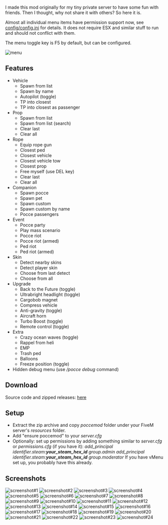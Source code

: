 I made this mod originally for my tiny private server to have some fun with friends. Then I thought, why not share it with others? So here it is.

Almost all individual menu items have permission support now, see [config/config.ini](https://github.com/razzie/PocceMod/blob/master/config/config.ini) for details.
It does not require ESX and similar stuff to run and should not conflict with them.

The menu toggle key is F5 by default, but can be configured.

![menu](https://github.com/razzie/PocceMod/blob/master/screenshots/menu.jpeg) 


## Features
* Vehicle
    - Spawn from list
    - Spawn by name
    - Autopilot (toggle)
    - TP into closest
    - TP into closest as passenger
* Prop
    - Spawn from list
    - Spawn from list (search)
    - Clear last
    - Clear all
* Rope
    - Equip rope gun
    - Closest ped
    - Closest vehicle
    - Closest vehicle tow
    - Closest prop
    - Free myself (use DEL key)
    - Clear last
    - Clear all
* Companion
    - Spawn pocce
    - Spawn pet
    - Spawn custom
    - Spawn custom by name
    - Pocce passengers
* Event
    - Pocce party
    - Play mass scenario
    - Pocce riot
    - Pocce riot (armed)
    - Ped riot
    - Ped riot (armed)
* Skin
    - Detect nearby skins
    - Detect player skin
    - Choose from last detect
    - Choose from all
* Upgrade
    - Back to the Future (toggle)
    - Ultrabright headlight (toggle)
    - Cargobob magnet
    - Compress vehicle
    - Anti-gravity (toggle)
    - Aircraft horn
    - Turbo Boost (toggle)
    - Remote control (toggle)
* Extra
    - Crazy ocean waves (toggle)
    - Rappel from heli
    - EMP
    - Trash ped
    - Balloons
    - Freeze position (toggle)
* Hidden debug menu (use */pocce debug* command)


## Download
Source code and zipped releases: [here](https://github.com/razzie/PocceMod/releases)


## Setup
* Extract the zip archive and copy *poccemod* folder under your FiveM server's *resources* folder.
* Add "ensure poccemod" to your *server.cfg*
* Optionally: set up permissions by adding something similar to *server.cfg* or *permissions.cfg* (if you have it):
*add_principal identifier.steam:**your_steam_hex_id** group.admin*
*add_principal identifier.steam:**your_steam_hex_id** group.moderator*
If you have vMenu set up, you probably have this already.


## Screenshots
![screenshot#1](https://github.com/razzie/PocceMod/blob/master/screenshots/01.jpeg) 
![screenshot#2](https://github.com/razzie/PocceMod/blob/master/screenshots/02.jpeg) 
![screenshot#3](https://github.com/razzie/PocceMod/blob/master/screenshots/03.jpeg) 
![screenshot#4](https://github.com/razzie/PocceMod/blob/master/screenshots/04.jpeg) 
![screenshot#5](https://github.com/razzie/PocceMod/blob/master/screenshots/05.jpeg) 
![screenshot#6](https://github.com/razzie/PocceMod/blob/master/screenshots/06.jpeg) 
![screenshot#7](https://github.com/razzie/PocceMod/blob/master/screenshots/07.jpeg) 
![screenshot#8](https://github.com/razzie/PocceMod/blob/master/screenshots/08.jpeg) 
![screenshot#9](https://github.com/razzie/PocceMod/blob/master/screenshots/09.jpeg) 
![screenshot#10](https://github.com/razzie/PocceMod/blob/master/screenshots/10.jpeg) 
![screenshot#11](https://github.com/razzie/PocceMod/blob/master/screenshots/11.jpeg) 
![screenshot#12](https://github.com/razzie/PocceMod/blob/master/screenshots/12.jpeg) 
![screenshot#13](https://github.com/razzie/PocceMod/blob/master/screenshots/13.jpeg) 
![screenshot#14](https://github.com/razzie/PocceMod/blob/master/screenshots/14.jpeg) 
![screenshot#15](https://github.com/razzie/PocceMod/blob/master/screenshots/15.jpeg) 
![screenshot#16](https://github.com/razzie/PocceMod/blob/master/screenshots/16.jpeg) 
![screenshot#17](https://github.com/razzie/PocceMod/blob/master/screenshots/17.jpeg) 
![screenshot#18](https://github.com/razzie/PocceMod/blob/master/screenshots/18.jpeg) 
![screenshot#19](https://github.com/razzie/PocceMod/blob/master/screenshots/19.jpeg) 
![screenshot#20](https://github.com/razzie/PocceMod/blob/master/screenshots/20.jpeg) 
![screenshot#21](https://github.com/razzie/PocceMod/blob/master/screenshots/21.jpeg) 
![screenshot#22](https://github.com/razzie/PocceMod/blob/master/screenshots/22.jpeg) 
![screenshot#23](https://github.com/razzie/PocceMod/blob/master/screenshots/23.jpeg) 
![screenshot#24](https://github.com/razzie/PocceMod/blob/master/screenshots/24.jpeg) 
